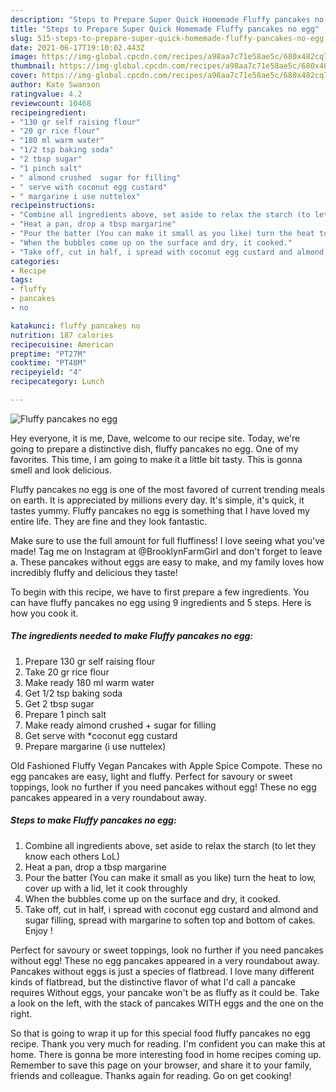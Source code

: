 ```yaml
---
description: "Steps to Prepare Super Quick Homemade Fluffy pancakes no egg"
title: "Steps to Prepare Super Quick Homemade Fluffy pancakes no egg"
slug: 515-steps-to-prepare-super-quick-homemade-fluffy-pancakes-no-egg
date: 2021-06-17T19:10:02.443Z
image: https://img-global.cpcdn.com/recipes/a98aa7c71e58ae5c/680x482cq70/fluffy-pancakes-no-egg-recipe-main-photo.jpg
thumbnail: https://img-global.cpcdn.com/recipes/a98aa7c71e58ae5c/680x482cq70/fluffy-pancakes-no-egg-recipe-main-photo.jpg
cover: https://img-global.cpcdn.com/recipes/a98aa7c71e58ae5c/680x482cq70/fluffy-pancakes-no-egg-recipe-main-photo.jpg
author: Kate Swanson
ratingvalue: 4.2
reviewcount: 10468
recipeingredient:
- "130 gr self raising flour"
- "20 gr rice flour"
- "180 ml warm water"
- "1/2 tsp baking soda"
- "2 tbsp sugar"
- "1 pinch salt"
- " almond crushed  sugar for filling"
- " serve with coconut egg custard"
- " margarine i use nuttelex"
recipeinstructions:
- "Combine all ingredients above, set aside to relax the starch (to let they know each others LoL)"
- "Heat a pan, drop a tbsp margarine"
- "Pour the batter (You can make it small as you like) turn the heat to low, cover up with a lid, let it cook throughly"
- "When the bubbles come up on the surface and dry, it cooked."
- "Take off, cut in half, i spread with coconut egg custard and almond and sugar filling, spread with margarine to soften top and bottom of cakes. Enjoy !"
categories:
- Recipe
tags:
- fluffy
- pancakes
- no

katakunci: fluffy pancakes no 
nutrition: 187 calories
recipecuisine: American
preptime: "PT27M"
cooktime: "PT48M"
recipeyield: "4"
recipecategory: Lunch

---
```



![Fluffy pancakes no egg](https://img-global.cpcdn.com/recipes/a98aa7c71e58ae5c/680x482cq70/fluffy-pancakes-no-egg-recipe-main-photo.jpg)

Hey everyone, it is me, Dave, welcome to our recipe site. Today, we're going to prepare a distinctive dish, fluffy pancakes no egg. One of my favorites. This time, I am going to make it a little bit tasty. This is gonna smell and look delicious.

Fluffy pancakes no egg is one of the most favored of current trending meals on earth. It is appreciated by millions every day. It's simple, it's quick, it tastes yummy. Fluffy pancakes no egg is something that I have loved my entire life. They are fine and they look fantastic.

Make sure to use the full amount for full fluffiness! I love seeing what you&#39;ve made! Tag me on Instagram at @BrooklynFarmGirl and don&#39;t forget to leave a. These pancakes without eggs are easy to make, and my family loves how incredibly fluffy and delicious they taste!


To begin with this recipe, we have to first prepare a few ingredients. You can have fluffy pancakes no egg using 9 ingredients and 5 steps. Here is how you cook it.

<!--inarticleads1-->

##### The ingredients needed to make Fluffy pancakes no egg:

1. Prepare 130 gr self raising flour
1. Take 20 gr rice flour
1. Make ready 180 ml warm water
1. Get 1/2 tsp baking soda
1. Get 2 tbsp sugar
1. Prepare 1 pinch salt
1. Make ready  almond crushed + sugar for filling
1. Get  serve with *coconut egg custard
1. Prepare  margarine (i use nuttelex)


Old Fashioned Fluffy Vegan Pancakes with Apple Spice Compote. These no egg pancakes are easy, light and fluffy. Perfect for savoury or sweet toppings, look no further if you need pancakes without egg! These no egg pancakes appeared in a very roundabout away. 

<!--inarticleads2-->

##### Steps to make Fluffy pancakes no egg:

1. Combine all ingredients above, set aside to relax the starch (to let they know each others LoL)
1. Heat a pan, drop a tbsp margarine
1. Pour the batter (You can make it small as you like) turn the heat to low, cover up with a lid, let it cook throughly
1. When the bubbles come up on the surface and dry, it cooked.
1. Take off, cut in half, i spread with coconut egg custard and almond and sugar filling, spread with margarine to soften top and bottom of cakes. Enjoy !


Perfect for savoury or sweet toppings, look no further if you need pancakes without egg! These no egg pancakes appeared in a very roundabout away. Pancakes without eggs is just a species of flatbread. I love many different kinds of flatbread, but the distinctive flavor of what I&#39;d call a pancake requires Without eggs, your pancake won&#39;t be as fluffy as it could be. Take a look on the left, with the stack of pancakes WITH eggs and the one on the right. 

So that is going to wrap it up for this special food fluffy pancakes no egg recipe. Thank you very much for reading. I'm confident you can make this at home. There is gonna be more interesting food in home recipes coming up. Remember to save this page on your browser, and share it to your family, friends and colleague. Thanks again for reading. Go on get cooking!
